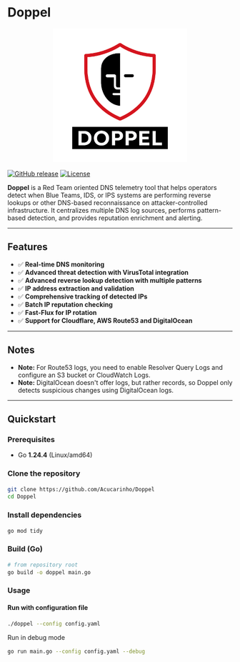 # Doppel

<p align="center">
  <img src="https://raw.githubusercontent.com/Acucarinho/Doppel/refs/heads/main/logo/Doppel.png" alt="Doppel Logo" width="300"/>
</p>

[![GitHub release](https://img.shields.io/badge/release-v0.3.0-blue)]()
[![License](https://img.shields.io/badge/license-MIT-green)]()

**Doppel** is a Red Team oriented DNS telemetry tool that helps operators detect when Blue Teams, IDS, or IPS systems are performing reverse lookups or other DNS-based reconnaissance on attacker-controlled infrastructure. It centralizes multiple DNS log sources, performs pattern-based detection, and provides reputation enrichment and alerting.

---

## Features

- ✅ **Real-time DNS monitoring**  
- ✅ **Advanced threat detection with VirusTotal integration**  
- ✅ **Advanced reverse lookup detection with multiple patterns**  
- ✅ **IP address extraction and validation**  
- ✅ **Comprehensive tracking of detected IPs**  
- ✅ **Batch IP reputation checking**  
- ✅ **Fast-Flux for IP rotation**  
- ✅ **Support for Cloudflare, AWS Route53 and DigitalOcean**

---

## Notes

- **Note:** For Route53 logs, you need to enable Resolver Query Logs and configure an S3 bucket or CloudWatch Logs.  
- **Note:** DigitalOcean doesn't offer logs, but rather records, so Doppel only detects suspicious changes using DigitalOcean logs.

---

## Quickstart

### Prerequisites
- Go **1.24.4** (Linux/amd64)  

### Clone the repository
```bash
git clone https://github.com/Acucarinho/Doppel
cd Doppel
```

### Install dependencies

```bash
go mod tidy
```

### Build (Go)

```bash
# from repository root
go build -o doppel main.go
```

### Usage

#### Run with configuration file
```bash
./doppel --config config.yaml
```

Run in debug mode

```bash
go run main.go --config config.yaml --debug
```
